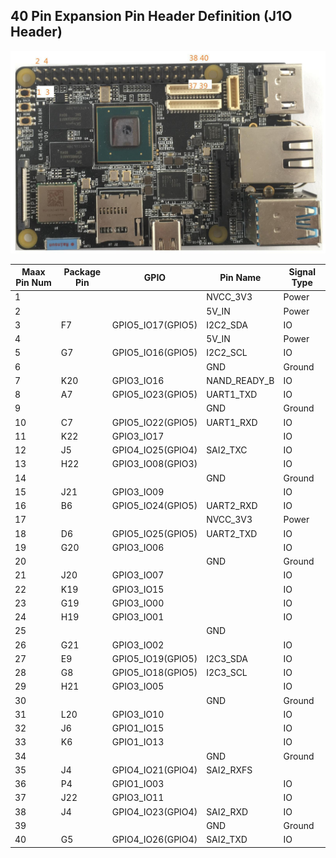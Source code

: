 ## 40 Pin Expansion Pin Header Definition (J1O Header)

![40Pin Pin Header Pin1 Position](pics/maxboardpinout_DVkjJFglZm.jpg)


| Maax Pin Num | Package Pin   | GPIO | Pin Name | Signal Type | 
| ------------- | ------------- | ------------- | ------------- | ------------- | 
| 1 | |  |NVCC_3V3 | Power  |  
| 2 | |  |5V_IN | Power  |  
| 3 | F7| GPIO5_IO17(GPIO5) |I2C2_SDA | IO |  
| 4 | |  |5V_IN | Power |  
| 5 | G7| GPIO5_IO16(GPIO5) |I2C2_SCL | IO |  
| 6 | |  |GND | Ground |  
| 7 | K20 | GPIO3_IO16 | NAND_READY_B | IO |  
| 8 | A7| GPIO5_IO23(GPIO5) |UART1_TXD | IO | 
| 9 | |  |GND | Ground |  
| 10 | C7| GPIO5_IO22(GPIO5) |UART1_RXD  | IO |  
| 11 | K22| GPIO3_IO17 |   | IO |  
| 12 | J5| GPIO4_IO25(GPIO4) |SAI2_TXC  | IO |  
| 13 | H22| GPIO3_IO08(GPIO3) |  | IO |  
| 14 | | |GND | Ground |  
| 15 | J21| GPIO3_IO09 |  | IO |  
| 16 | B6| GPIO5_IO24(GPIO5) |UART2_RXD  | IO  |  
| 17 | | |NVCC_3V3  | Power |  
| 18 | D6| GPIO5_IO25(GPIO5) |UART2_TXD  | IO |  
| 19 | G20| GPIO3_IO06 |  | IO |  
| 20 | | |GND  | Ground |  
| 21 | J20| GPIO3_IO07 |  | IO |  
| 22 | K19| GPIO3_IO15 |  | IO |  
| 23 | G19| GPIO3_IO00 |  | IO |  
| 24 | H19| GPIO3_IO01 |  | IO |  
| 25 | | |GND  |  |  
| 26 | G21| GPIO3_IO02|  | IO |  
| 27 | E9| GPIO5_IO19(GPIO5) |I2C3_SDA  | IO |  
| 28 | G8| GPIO5_IO18(GPIO5) |I2C3_SCL  | IO |  
| 29 | H21| GPIO3_IO05 |  | IO |  
| 30 | | |GND  | Ground |  
| 31 | L20| GPIO3_IO10 |  | IO |  
| 32 | J6| GPIO1_IO15 |  | IO |  
| 33 | K6| GPIO1_IO13 |  | IO |  
| 34 | | |GND  | Ground |  
| 35 | J4| GPIO4_IO21(GPIO4) |SAI2_RXFS  |  |  
| 36 | P4| GPIO1_IO03 |   | IO |  
| 37 | J22| GPIO3_IO11 |  | IO | 
| 38 | J4| GPIO4_IO23(GPIO4) |SAI2_RXD  | IO |  
| 39 | | |GND  | Ground |  
| 40 | G5| GPIO4_IO26(GPIO4) |SAI2_TXD  | IO |  
